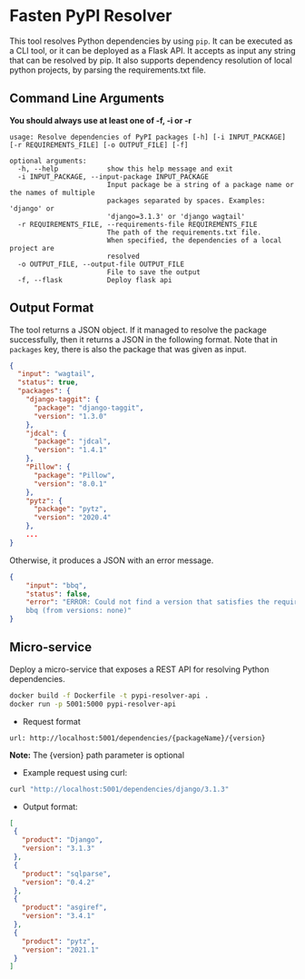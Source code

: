 Fasten PyPI Resolver
===============

This tool resolves Python dependencies by using `pip`.
It can be executed as a CLI tool, or it can be deployed as a Flask API.
It accepts as input any string that can be resolved by pip.
It also supports dependency resolution of local python projects, by parsing the requirements.txt file.

Command Line Arguments
----------------------
__You should always use at least one of -f, -i or -r__

```
usage: Resolve dependencies of PyPI packages [-h] [-i INPUT_PACKAGE] [-r REQUIREMENTS_FILE] [-o OUTPUT_FILE] [-f]

optional arguments:
  -h, --help            show this help message and exit
  -i INPUT_PACKAGE, --input-package INPUT_PACKAGE
                        Input package be a string of a package name or the names of multiple
                        packages separated by spaces. Examples: 'django' or
                        'django=3.1.3' or 'django wagtail'
  -r REQUIREMENTS_FILE, --requirements-file REQUIREMENTS_FILE
                        The path of the requirements.txt file.
                        When specified, the dependencies of a local project are
                        resolved
  -o OUTPUT_FILE, --output-file OUTPUT_FILE
                        File to save the output
  -f, --flask           Deploy flask api
```

Output Format
-------------

The tool returns a JSON object.
If it managed to resolve the package successfully,
then it returns a JSON in the following format.
Note that in `packages` key, there is also the package that was given as input.

```json
{
  "input": "wagtail",
  "status": true,
  "packages": {
    "django-taggit": {
      "package": "django-taggit",
      "version": "1.3.0"
    },
    "jdcal": {
      "package": "jdcal",
      "version": "1.4.1"
    },
    "Pillow": {
      "package": "Pillow",
      "version": "8.0.1"
    },
    "pytz": {
      "package": "pytz",
      "version": "2020.4"
    },
    ...
}
```

Otherwise, it produces a JSON with an error message.

```json
{
    "input": "bbq",
    "status": false,
    "error": "ERROR: Could not find a version that satisfies the requirement
    bbq (from versions: none)"
}
```


## Micro-service

Deploy a micro-service that exposes a REST API for resolving Python dependencies.

```bash
docker build -f Dockerfile -t pypi-resolver-api .
docker run -p 5001:5000 pypi-resolver-api
```

* Request format

```
url: http://localhost:5001/dependencies/{packageName}/{version}
```
<b>Note:</b> The {version} path parameter is optional

* Example request using curl:

```bash
curl "http://localhost:5001/dependencies/django/3.1.3"
```

* Output format:
 
 ```json
[
  {
    "product": "Django",
    "version": "3.1.3"
  },
  {
    "product": "sqlparse",
    "version": "0.4.2"
  },
  {
    "product": "asgiref",
    "version": "3.4.1"
  },
  {
    "product": "pytz",
    "version": "2021.1"
  }
]
```

